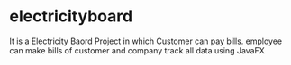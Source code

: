 # electricityboard
It is a Electricity Baord Project in which Customer can pay bills. employee can make bills of customer and company track all data using JavaFX

